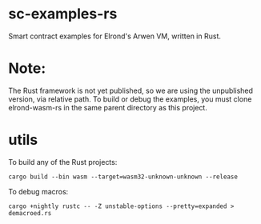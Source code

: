 # sc-examples-rs
Smart contract examples for Elrond's Arwen VM, written in Rust.

# Note:

The Rust framework is not yet published, so we are using the unpublished version, via relative path. To build or debug the examples, you must clone elrond-wasm-rs in the same parent directory as this project.


# utils

To build any of the Rust projects:
```
cargo build --bin wasm --target=wasm32-unknown-unknown --release
```

To debug macros:
```
cargo +nightly rustc -- -Z unstable-options --pretty=expanded > demacroed.rs
```